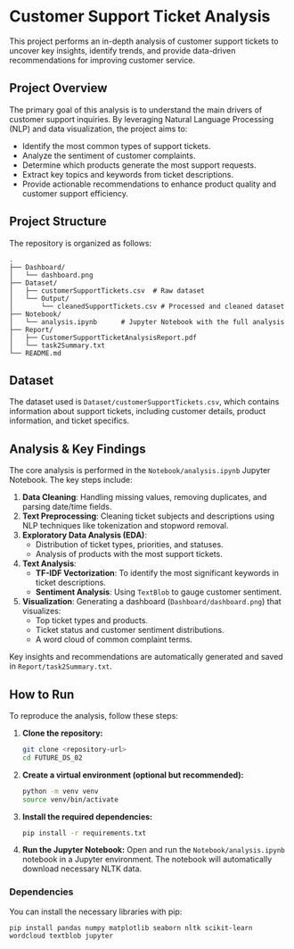 # Customer Support Ticket Analysis

This project performs an in-depth analysis of customer support tickets to uncover key insights, identify trends, and provide data-driven recommendations for improving customer service.

## Project Overview

The primary goal of this analysis is to understand the main drivers of customer support inquiries. By leveraging Natural Language Processing (NLP) and data visualization, the project aims to:

-   Identify the most common types of support tickets.
-   Analyze the sentiment of customer complaints.
-   Determine which products generate the most support requests.
-   Extract key topics and keywords from ticket descriptions.
-   Provide actionable recommendations to enhance product quality and customer support efficiency.

## Project Structure

The repository is organized as follows:

```
.
├── Dashboard/
│   └── dashboard.png
├── Dataset/
│   ├── customerSupportTickets.csv  # Raw dataset
│   └── Output/
│       └── cleanedSupportTickets.csv # Processed and cleaned dataset
├── Notebook/
│   └── analysis.ipynb      # Jupyter Notebook with the full analysis
├── Report/
│   ├── CustomerSupportTicketAnalysisReport.pdf
│   └── task2Summary.txt
└── README.md
```

##  Dataset

The dataset used is `Dataset/customerSupportTickets.csv`, which contains information about support tickets, including customer details, product information, and ticket specifics.

##  Analysis & Key Findings

The core analysis is performed in the `Notebook/analysis.ipynb` Jupyter Notebook. The key steps include:

1.  **Data Cleaning**: Handling missing values, removing duplicates, and parsing date/time fields.
2.  **Text Preprocessing**: Cleaning ticket subjects and descriptions using NLP techniques like tokenization and stopword removal.
3.  **Exploratory Data Analysis (EDA)**:
    -   Distribution of ticket types, priorities, and statuses.
    -   Analysis of products with the most support tickets.
4.  **Text Analysis**:
    -   **TF-IDF Vectorization**: To identify the most significant keywords in ticket descriptions.
    -   **Sentiment Analysis**: Using `TextBlob` to gauge customer sentiment.
5.  **Visualization**: Generating a dashboard (`Dashboard/dashboard.png`) that visualizes:
    -   Top ticket types and products.
    -   Ticket status and customer sentiment distributions.
    -   A word cloud of common complaint terms.

Key insights and recommendations are automatically generated and saved in `Report/task2Summary.txt`.

##  How to Run

To reproduce the analysis, follow these steps:

1.  **Clone the repository:**
    ```bash
    git clone <repository-url>
    cd FUTURE_DS_02
    ```

2.  **Create a virtual environment (optional but recommended):**
    ```bash
    python -m venv venv
    source venv/bin/activate
    ```

3.  **Install the required dependencies:**
    ```bash
    pip install -r requirements.txt
    ```

4.  **Run the Jupyter Notebook:**
    Open and run the `Notebook/analysis.ipynb` notebook in a Jupyter environment. The notebook will automatically download necessary NLTK data.

### Dependencies

You can install the necessary libraries with pip:

```
pip install pandas numpy matplotlib seaborn nltk scikit-learn wordcloud textblob jupyter
```